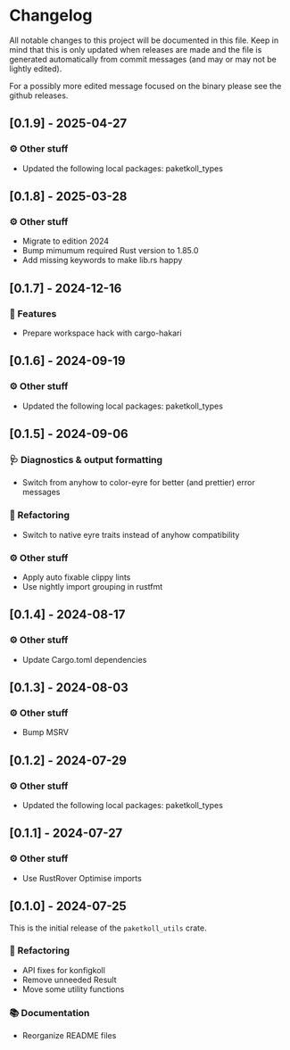 # Changelog

All notable changes to this project will be documented in this file.
Keep in mind that this is only updated when releases are made and the file
is generated automatically from commit messages (and may or may not be lightly
edited).

For a possibly more edited message focused on the binary please see the github
releases.

## [0.1.9] - 2025-04-27

### ⚙️ Other stuff

- Updated the following local packages: paketkoll_types

## [0.1.8] - 2025-03-28

### ⚙️ Other stuff

- Migrate to edition 2024
- Bump mimumum required Rust version to 1.85.0
- Add missing keywords to make lib.rs happy

## [0.1.7] - 2024-12-16

### 🚀 Features

- Prepare workspace hack with cargo-hakari

## [0.1.6] - 2024-09-19

### ⚙️ Other stuff

- Updated the following local packages: paketkoll_types

## [0.1.5] - 2024-09-06

### 🩺 Diagnostics & output formatting

- Switch from anyhow to color-eyre for better (and prettier) error messages

### 🚜 Refactoring

- Switch to native eyre traits instead of anyhow compatibility

### ⚙️ Other stuff

- Apply auto fixable clippy lints
- Use nightly import grouping in rustfmt

## [0.1.4] - 2024-08-17

### ⚙️ Other stuff

- Update Cargo.toml dependencies

## [0.1.3] - 2024-08-03

### ⚙️ Other stuff

- Bump MSRV

## [0.1.2] - 2024-07-29

### ⚙️ Other stuff

- Updated the following local packages: paketkoll_types

## [0.1.1] - 2024-07-27

### ⚙️ Other stuff

- Use RustRover Optimise imports

## [0.1.0] - 2024-07-25

This is the initial release of the `paketkoll_utils` crate.

### 🚜 Refactoring

- API fixes for konfigkoll
- Remove unneeded Result
- Move some utility functions

### 📚 Documentation

- Reorganize README files
